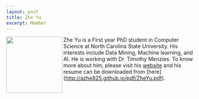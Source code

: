 ```yaml
---
layout: post
title: Zhe Yu
excerpt: Member 
---
```


 
<img align=left width=150
src="{{site.url}}/img/Zhe.jpg"> Zhe Yu is a First year
PhD student in Computer Science at North Carolina State University. 
His interests include Data Mining, Machine learning, and AI. He is working with Dr. Timothy Menzies.
To know more about him, please visit his [website](http://azhe825.github.io) 
and his resume can be downloaded from [here] (http://azhe825.github.io/pdf/ZheYu.pdf).

